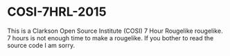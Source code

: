 # COSI-7HRL-2015

This is a Clarkson Open Source Institute (COSI) 7 Hour Rougelike rougelike. 7 hours is not enough time to make a rougelike. If you bother to read the source code I am sorry.
